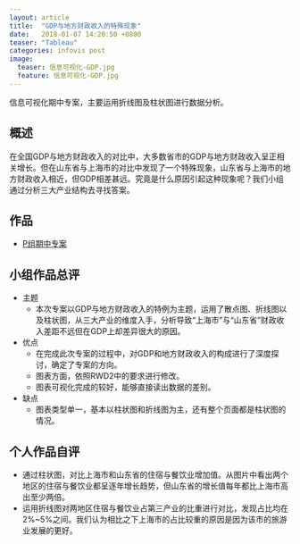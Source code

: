 ```yaml
---
layout: article
title:  "GDP与地方财政收入的特殊现象"
date:   2018-01-07 14:20:50 +0800
teaser: "Tableau"
categories: infovis post
image:
  teaser: 信息可视化-GDP.jpg
  feature: 信息可视化-GDP.jpg
---
```


信息可视化期中专案，主要运用折线图及柱状图进行数据分析。

## 概述
在全国GDP与地方财政收入的对比中，大多数省市的GDP与地方财政收入呈正相关增长。但在山东省与上海市的对比中发现了一个特殊现象，山东省与上海市的地方财政收入相近，但GDP相差甚远。究竟是什么原因引起这种现象呢？我们小组通过分析三大产业结构去寻找答案。
## 作品

- <a href="https://Yin926.github.io/infovis/mid/visualization.html" target="_blank">P组期中专案</a>

## 小组作品总评
- 主题
  - 本次专案以GDP与地方财政收入的特例为主题，运用了散点图、折线图以及柱状图，从三大产业的维度入手，分析导致“上海市”与“山东省”财政收入差距不远但在GDP上却差异很大的原因。
- 优点
  - 在完成此次专案的过程中，对GDP和地方财政收入的构成进行了深度探讨，确定了专案的方向。
  - 图表方面，依照RWD2中的要求进行修改。
  - 图表可视化完成的较好，能够直接读出数据的差别。
- 缺点
  - 图表类型单一，基本以柱状图和折线图为主，还有整个页面都是柱状图的情况。

## 个人作品自评

- 通过柱状图，对比上海市和山东省的住宿与餐饮业增加值。从图片中看出两个地区的住宿与餐饮业都呈逐年增长趋势，但山东省的增长值每年都比上海市高出至少两倍。
- 运用折线图对两地区住宿与餐饮业占第三产业的比重进行对比，发现占比均在2%~5%之间。我们认为相比之下上海市的占比较重的原因是因为该市的旅游业发展的更好。

